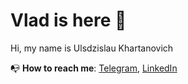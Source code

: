 # Vlad is here 👋

Hi, my name is Ulsdzislau Khartanovich

📭 **How to reach me**: [Telegram](https://t.me/wloodhart), [LinkedIn](https://www.linkedin.com/in/wloodheart/)


